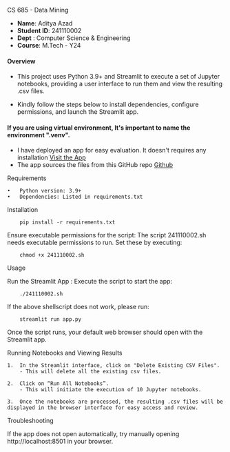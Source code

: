 CS 685 - Data Mining

- **Name**: Aditya Azad
- **Student ID**: 241110002
- **Dept** : Computer Science & Engineering
- **Course**: M.Tech - Y24


#### Overview

- This project uses Python 3.9+ and Streamlit to execute a set of Jupyter notebooks, providing a user interface to run them and view the resulting .csv files.

- Kindly follow the steps below to install dependencies, configure permissions, and launch the Streamlit app.

####  If you are using virtual environment, It's important to name the environment ".venv".

- I have deployed an app for easy evaluation. It doesn't requires any installation [Visit the App](https://adityaazad79-dm-assignment-cs685-app-7bqazr.streamlit.app)
- The app sources the files from this GitHub repo [Github](https://github.com/adityaazad79/DM_Assignment_CS685)

Requirements

	•	Python version: 3.9+
	•	Dependencies: Listed in requirements.txt

Installation

		pip install -r requirements.txt


Ensure executable permissions for the script:
	The script 241110002.sh needs executable permissions to run. Set these by executing:
    
	    chmod +x 241110002.sh
    
Usage

Run the Streamlit App
 : Execute the script to start the app:

        ./241110002.sh
        
If the above shellscript does not work, please run:
        
        streamlit run app.py

Once the script runs, your default web browser should open with the Streamlit app.

Running Notebooks and Viewing Results
    
    1.  In the Streamlit interface, click on "Delete Existing CSV Files".
        - This will delete all the existing csv files.

	2.  Click on “Run All Notebooks”.
        - This will initiate the execution of 10 Jupyter notebooks.
	
	3.  Once the notebooks are processed, the resulting .csv files will be displayed in the browser interface for easy access and review.

Troubleshooting

If the app does not open automatically, try manually opening http://localhost:8501 in your browser.